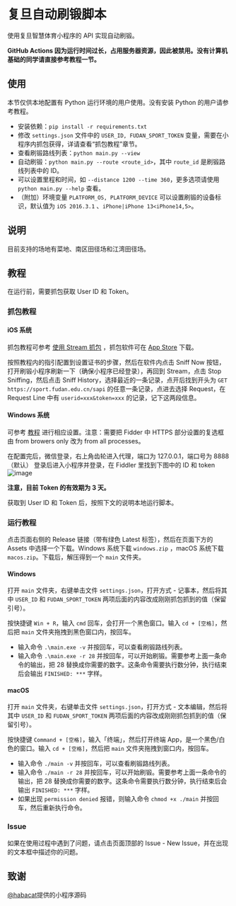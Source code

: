 # 复旦自动刷锻脚本

使用复旦智慧体育小程序的 API 实现自动刷锻。

**GitHub Actions 因为运行时间过长，占用服务器资源，因此被禁用。没有计算机基础的同学请直接参考教程一节。**

## 使用

本节仅供本地配置有 Python 运行环境的用户使用。没有安装 Python 的用户请参考教程。

- 安装依赖：`pip install -r requirements.txt`
- 修改 `settings.json` 文件中的 `USER_ID, FUDAN_SPORT_TOKEN` 变量，需要在小程序内抓包获得，详请查看“抓包教程”章节。
- 查看刷锻路线列表：`python main.py --view`
- 自动刷锻：`python main.py --route <route_id>`，其中 `route_id` 是刷锻路线列表中的 ID。
- 可以设置里程和时间，如 `--distance 1200 --time 360`，更多选项请使用 `python main.py --help` 查看。
- （附加）环境变量 `PLATFORM_OS, PLATFORM_DEVICE` 可以设置刷锻的设备标识，默认值为 `iOS 2016.3.1`
  、`iPhone|iPhone 13<iPhone14,5>`。

## 说明

目前支持的场地有菜地、南区田径场和江湾田径场。

## 教程

在运行前，需要抓包获取 User ID 和 Token。

### 抓包教程

#### iOS 系统

抓包教程可参考 [使用 Stream 抓包](https://www.azurew.com/%e8%bf%90%e7%bb%b4%e5%b7%a5%e5%85%b7/8528.html)
，抓包软件可在 [App Store](https://apps.apple.com/cn/app/stream/id1312141691) 下载。

按照教程内的指引配置到设置证书的步骤，然后在软件内点击 Sniff Now 按钮，打开刷锻小程序刷新一下（确保小程序已经登录），再回到
Stream，点击 Stop Sniffing，然后点击 Sniff
History，选择最近的一条记录，点开后找到开头为 `GET https://sport.fudan.edu.cn/sapi` 的任意一条记录，点进去选择 Request，在
Request Line 中有 `userid=xxx&token=xxx` 的记录，记下这两段信息。

#### Windows 系统

可参考 [教程](https://juejin.cn/post/6920993581758939150/) 进行相应设置。注意：需要把 Fidder 中 HTTPS 部分设置的复选框由
from browers only 改为 from all processes。

在配置完后，微信登录，右上角齿轮进入代理，端口为 127.0.0.1，端口号为 8888（默认）
登录后进入小程序并登录，在 Fiddler 里找到下图中的 ID 和 token
![image](https://user-images.githubusercontent.com/51439899/226794395-42eca333-fb65-4e29-a2cb-b8ce3fd13221.png)

**注意，目前 Token 的有效期为 3 天。**

获取到 User ID 和 Token 后，按照下文的说明本地运行脚本。

### 运行教程

点击页面右侧的 Release 链接（带有绿色 Latest 标签），然后在页面下方的 Assets 中选择一个下载。Windows 系统下载 `windows.zip`
，macOS 系统下载 `macos.zip`。下载后，解压得到一个 `main` 文件夹。

#### Windows

打开 `main` 文件夹，右键单击文件 `settings.json`，打开方式 - 记事本，然后将其中 `USER_ID` 和 `FUDAN_SPORT_TOKEN`
两项后面的内容改成刚刚抓包抓到的值（保留引号）。

按快捷键 `Win + R`，输入 `cmd` 回车，会打开一个黑色窗口。输入 `cd + [空格]`，然后把 `main` 文件夹拖拽到黑色窗口内，按回车。

- 输入命令 `.\main.exe -v` 并按回车，可以查看刷锻路线列表。
- 输入命令 `.\main.exe -r 28` 并按回车，可以开始刷锻。需要参考上面一条命令的输出，把 28
  替换成你需要的数字。这条命令需要执行数分钟，执行结束后会输出 `FINISHED: ***` 字样。

#### macOS

打开 `main` 文件夹，右键单击文件 `settings.json`，打开方式 - 文本编辑，然后将其中 `USER_ID` 和 `FUDAN_SPORT_TOKEN`
两项后面的内容改成刚刚抓包抓到的值（保留引号）。

按快捷键 `Command + [空格]`，输入「终端」，然后打开终端 App，是一个黑色/白色的窗口。输入 `cd + [空格]`，然后把 `main`
文件夹拖拽到窗口内，按回车。

- 输入命令 `./main -v` 并按回车，可以查看刷锻路线列表。
- 输入命令 `./main -r 28` 并按回车，可以开始刷锻。需要参考上面一条命令的输出，把 28
  替换成你需要的数字。这条命令需要执行数分钟，执行结束后会输出 `FINISHED: ***` 字样。
- 如果出现 `permission denied` 报错，则输入命令 `chmod +x ./main` 并按回车，然后重新执行命令。

### Issue

如果在使用过程中遇到了问题，请点击页面顶部的 Issue - New Issue，并在出现的文本框中描述你的问题。

## 致谢
[@habacat](https://github.com/habacat)提供的小程序源码
